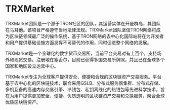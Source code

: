 # TRXMarket

TRXMarket团队是一个源于TRON社区的团队，其运营实体在开曼群岛，其团队在马耳他。该项目严格遵守当地法律法规。TRXMarket团队坚信TRON网络将成为区块链领域最广泛的操作系统，基于TRON网络的去中心化国际站将在为开发者和用户提供基础设施方面发挥不可替代的作用，同时促进整个网络的发展。

TRXMarket是一个全球化的数字货币交易所，当前平台交易对有上百个，支持场外和现货交易。注册地在塞舌尔，目前已获得多国交易所牌照，并且已在全球多个国家和地区设立运营中心。

TRXMarket专注为全球客户提供安全、便捷和合规的区块链资产交易服务。平台基于去中心化的区块链技术，联合采用GSLB、分布式服务器集群、分布式存储、多机互备的高速内存交易引擎、冷钱包、私钥离线化的热钱包等先进科学技术，旨在为用户提供更加安全、便捷、优质透明的区块链资产交易和兑换服务，聚合全球优质区块链资产。

